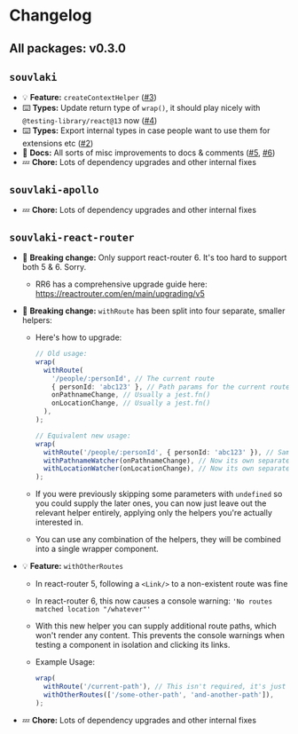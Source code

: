 # Changelog

## All packages: v0.3.0

## `souvlaki`

- 💡 **Feature:** `createContextHelper` ([#3](https://github.com/camjackson/souvlaki/issues/3))
- ⌨️ **Types:** Update return type of `wrap()`, it should play nicely with `@testing-library/react@13` now ([#4](https://github.com/camjackson/souvlaki/issues/4))
- ⌨️ **Types:** Export internal types in case people want to use them for extensions etc ([#2](https://github.com/camjackson/souvlaki/issues/2))
- 📄 **Docs:** All sorts of misc improvements to docs & comments ([#5](https://github.com/camjackson/souvlaki/issues/5), [#6](https://github.com/camjackson/souvlaki/issues/6))
- 💤 **Chore:** Lots of dependency upgrades and other internal fixes

## `souvlaki-apollo`

- 💤 **Chore:** Lots of dependency upgrades and other internal fixes

## `souvlaki-react-router`

- 🚨 **Breaking change:** Only support react-router 6. It's too hard to support both 5 & 6. Sorry.
  - RR6 has a comprehensive upgrade guide here: https://reactrouter.com/en/main/upgrading/v5
- 🚨 **Breaking change:** `withRoute` has been split into four separate, smaller helpers:

  - Here's how to upgrade:

    ```ts
    // Old usage:
    wrap(
      withRoute(
        '/people/:personId', // The current route
        { personId: 'abc123' }, // Path params for the current route
        onPathnameChange, // Usually a jest.fn()
        onLocationChange, // Usually a jest.fn()
      ),
    );

    // Equivalent new usage:
    wrap(
      withRoute('/people/:personId', { personId: 'abc123' }), // Same first two args
      withPathnameWatcher(onPathnameChange), // Now its own separate helper
      withLocationWatcher(onLocationChange), // Now its own separate helper
    );
    ```

  - If you were previously skipping some parameters with `undefined` so you could
    supply the later ones, you can now just leave out the relevant helper entirely,
    applying only the helpers you're actually interested in.
  - You can use any combination of the helpers, they will be combined into a
    single wrapper component.

- 💡 **Feature:** `withOtherRoutes`

  - In react-router 5, following a `<Link/>` to a non-existent route was fine
  - In react-router 6, this now causes a console warning: `'No routes matched location "/whatever"'`
  - With this new helper you can supply additional route paths, which won't
    render any content. This prevents the console warnings when testing a
    component in isolation and clicking its links.
  - Example Usage:

    ```ts
    wrap(
      withRoute('/current-path'), // This isn't required, it's just for the example
      withOtherRoutes(['/some-other-path', 'and-another-path']),
    );
    ```

- 💤 **Chore:** Lots of dependency upgrades and other internal fixes
